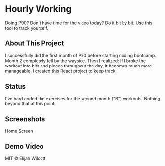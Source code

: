 # Hourly Working

Doing [P90](https://www.beachbodyondemand.com/programs/p90/workouts)? Don't have time for the video today? Do it bit by bit. Use this tool to track yourself.

## About This Project

I successfully did the first month of P90 before starting coding bootcamp. Month 2 completely fell by the wayside. Then I realized: If I broke the workout into bits and pieces throughout the day, it becomes much more manageable. I created this React project to keep track.

## Status

I've hard coded the exercises for the second month ("B") workouts. Nothing beyond that at this point.

## Screenshots

[Home Screen](https://raw.githubusercontent.com/ejw773/hourly-workout/main/docs/img/IMG_7255.PNG)



## Demo Video

MIT © Elijah Wilcott

